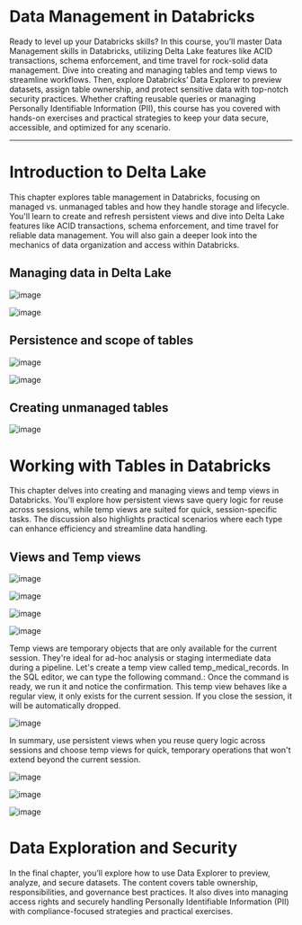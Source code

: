 # Data Management in Databricks

Ready to level up your Databricks skills? In this course, you’ll master Data Management skills in Databricks, utilizing Delta Lake features like ACID transactions, schema enforcement, and time travel for rock-solid data management. Dive into creating and managing tables and temp views to streamline workflows. Then, explore Databricks’ Data Explorer to preview datasets, assign table ownership, and protect sensitive data with top-notch security practices. Whether crafting reusable queries or managing Personally Identifiable Information (PII), this course has you covered with hands-on exercises and practical strategies to keep your data secure, accessible, and optimized for any scenario.

----------------------
# Introduction to Delta Lake

This chapter explores table management in Databricks, focusing on managed vs. unmanaged tables and how they handle storage and lifecycle. You'll learn to create and refresh persistent views and dive into Delta Lake features like ACID transactions, schema enforcement, and time travel for reliable data management. You will also gain a deeper look into the mechanics of data organization and access within Databricks.

## Managing data in Delta Lake

![image](https://github.com/user-attachments/assets/1464e2aa-c3c4-4f5f-b7b6-03f310b98f3b)

![image](https://github.com/user-attachments/assets/55e6491e-1a53-4523-8bf6-af5fe0f430a1)


## Persistence and scope of tables

![image](https://github.com/user-attachments/assets/60519cff-c72f-401d-b2ce-9b9faeeaae5c)

![image](https://github.com/user-attachments/assets/2f4eaec6-2545-4c60-8488-5c6c42870940)

## Creating unmanaged tables

![image](https://github.com/user-attachments/assets/1f0c766f-56fc-4f9e-bff3-7738f032b99d)

# Working with Tables in Databricks

This chapter delves into creating and managing views and temp views in Databricks. You'll explore how persistent views save query logic for reuse across sessions, while temp views are suited for quick, session-specific tasks. The discussion also highlights practical scenarios where each type can enhance efficiency and streamline data handling.

## Views and Temp views

![image](https://github.com/user-attachments/assets/8fc6d4ab-3f7d-4aad-8388-e33bcb3451bc)

![image](https://github.com/user-attachments/assets/e917bb85-cd52-4b73-979e-79b11f692a62)

![image](https://github.com/user-attachments/assets/2a0eabcc-d891-430c-a159-376d01f6a43d)

![image](https://github.com/user-attachments/assets/27a49cf2-fe66-4344-ab9c-ae5faa5f2073)

Temp views are temporary objects that are only available for the current session. They're ideal for ad-hoc analysis or staging intermediate data during a pipeline. Let's create a temp view called temp_medical_records. In the SQL editor, we can type the following command.: Once the command is ready, we run it and notice the confirmation. This temp view behaves like a regular view, it only exists for the current session. If you close the session, it will be automatically dropped.

![image](https://github.com/user-attachments/assets/2b73b119-24ee-46d9-9c28-aae6321afb10)

In summary, use persistent views when you reuse query logic across sessions and choose temp views for quick, temporary operations that won't extend beyond the current session.

![image](https://github.com/user-attachments/assets/ba13aff8-73a6-476d-8244-6647df798959)

![image](https://github.com/user-attachments/assets/1c187f9b-7a9b-4897-976b-504444c2f797)

![image](https://github.com/user-attachments/assets/228bcb8b-b5e4-4687-861f-13fc3ddb98d2)

# Data Exploration and Security

In the final chapter, you’ll explore how to use Data Explorer to preview, analyze, and secure datasets. The content covers table ownership, responsibilities, and governance best practices. It also dives into managing access rights and securely handling Personally Identifiable Information (PII) with compliance-focused strategies and practical exercises.


